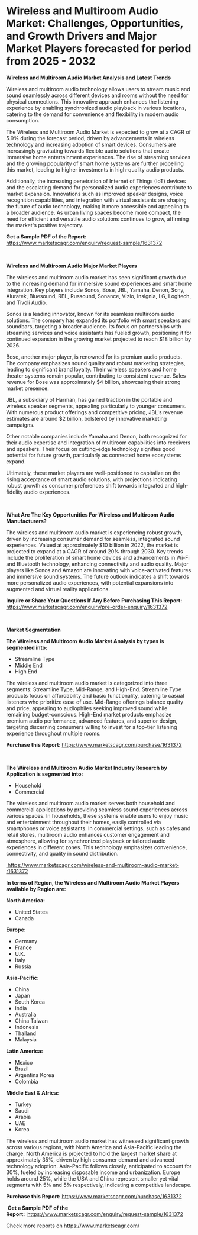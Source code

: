 <p><h1>Wireless and Multiroom Audio Market: Challenges, Opportunities, and Growth Drivers and Major Market Players forecasted for period from 2025 - 2032</h1></p><p><strong>Wireless and Multiroom Audio Market Analysis and Latest Trends</strong></p>
<p><p>Wireless and multiroom audio technology allows users to stream music and sound seamlessly across different devices and rooms without the need for physical connections. This innovative approach enhances the listening experience by enabling synchronized audio playback in various locations, catering to the demand for convenience and flexibility in modern audio consumption.</p><p>The Wireless and Multiroom Audio Market is expected to grow at a CAGR of 5.9% during the forecast period, driven by advancements in wireless technology and increasing adoption of smart devices. Consumers are increasingly gravitating towards flexible audio solutions that create immersive home entertainment experiences. The rise of streaming services and the growing popularity of smart home systems are further propelling this market, leading to higher investments in high-quality audio products.</p><p>Additionally, the increasing penetration of Internet of Things (IoT) devices and the escalating demand for personalized audio experiences contribute to market expansion. Innovations such as improved speaker designs, voice recognition capabilities, and integration with virtual assistants are shaping the future of audio technology, making it more accessible and appealing to a broader audience. As urban living spaces become more compact, the need for efficient and versatile audio solutions continues to grow, affirming the market's positive trajectory.</p></p>
<p><strong>Get a Sample PDF of the Report:&nbsp;</strong> <a href="https://www.marketscagr.com/enquiry/request-sample/1631372?utm_campaign=2650&utm_medium=2&utm_source=Github&utm_content=ia&utm_term=05042025&utm_id=wireless-and-multiroom-audio">https://www.marketscagr.com/enquiry/request-sample/1631372</a></p>
<p>&nbsp;</p>
<p><strong>Wireless and Multiroom Audio Major Market Players</strong></p>
<p><p>The wireless and multiroom audio market has seen significant growth due to the increasing demand for immersive sound experiences and smart home integration. Key players include Sonos, Bose, JBL, Yamaha, Denon, Sony, Aluratek, Bluesound, REL, Russound, Sonance, Vizio, Insignia, LG, Logitech, and Tivoli Audio.</p><p>Sonos is a leading innovator, known for its seamless multiroom audio solutions. The company has expanded its portfolio with smart speakers and soundbars, targeting a broader audience. Its focus on partnerships with streaming services and voice assistants has fueled growth, positioning it for continued expansion in the growing market projected to reach $18 billion by 2026.</p><p>Bose, another major player, is renowned for its premium audio products. The company emphasizes sound quality and robust marketing strategies, leading to significant brand loyalty. Their wireless speakers and home theater systems remain popular, contributing to consistent revenue. Sales revenue for Bose was approximately $4 billion, showcasing their strong market presence.</p><p>JBL, a subsidiary of Harman, has gained traction in the portable and wireless speaker segments, appealing particularly to younger consumers. With numerous product offerings and competitive pricing, JBL's revenue estimates are around $2 billion, bolstered by innovative marketing campaigns.</p><p>Other notable companies include Yamaha and Denon, both recognized for their audio expertise and integration of multiroom capabilities into receivers and speakers. Their focus on cutting-edge technology signifies good potential for future growth, particularly as connected home ecosystems expand.</p><p>Ultimately, these market players are well-positioned to capitalize on the rising acceptance of smart audio solutions, with projections indicating robust growth as consumer preferences shift towards integrated and high-fidelity audio experiences.</p></p>
<p>&nbsp;</p>
<p><strong>What Are The Key Opportunities For Wireless and Multiroom Audio Manufacturers?</strong></p>
<p><p>The wireless and multiroom audio market is experiencing robust growth, driven by increasing consumer demand for seamless, integrated sound experiences. Valued at approximately $10 billion in 2022, the market is projected to expand at a CAGR of around 20% through 2030. Key trends include the proliferation of smart home devices and advancements in Wi-Fi and Bluetooth technology, enhancing connectivity and audio quality. Major players like Sonos and Amazon are innovating with voice-activated features and immersive sound systems. The future outlook indicates a shift towards more personalized audio experiences, with potential expansions into augmented and virtual reality applications.</p></p>
<p><strong>Inquire or Share Your Questions If Any Before Purchasing This Report:</strong> <a href="https://www.marketscagr.com/enquiry/pre-order-enquiry/1631372?utm_campaign=2650&utm_medium=2&utm_source=Github&utm_content=ia&utm_term=05042025&utm_id=wireless-and-multiroom-audio">https://www.marketscagr.com/enquiry/pre-order-enquiry/1631372</a></p>
<p>&nbsp;</p>
<p><strong>Market Segmentation</strong></p>
<p><strong>The Wireless and Multiroom Audio Market Analysis by types is segmented into:</strong></p>
<p><ul><li>Streamline Type</li><li>Middle End</li><li>High End</li></ul></p>
<p><p>The wireless and multiroom audio market is categorized into three segments: Streamline Type, Mid-Range, and High-End. Streamline Type products focus on affordability and basic functionality, catering to casual listeners who prioritize ease of use. Mid-Range offerings balance quality and price, appealing to audiophiles seeking improved sound while remaining budget-conscious. High-End market products emphasize premium audio performance, advanced features, and superior design, targeting discerning consumers willing to invest for a top-tier listening experience throughout multiple rooms.</p></p>
<p><strong>Purchase this Report:&nbsp;</strong><a href="https://www.marketscagr.com/purchase/1631372?utm_campaign=2650&utm_medium=2&utm_source=Github&utm_content=ia&utm_term=05042025&utm_id=wireless-and-multiroom-audio">https://www.marketscagr.com/purchase/1631372</a></p>
<p>&nbsp;</p>
<p><strong>The Wireless and Multiroom Audio Market Industry Research by Application is segmented into:</strong></p>
<p><ul><li>Household</li><li>Commercial</li></ul></p>
<p><p>The wireless and multiroom audio market serves both household and commercial applications by providing seamless sound experiences across various spaces. In households, these systems enable users to enjoy music and entertainment throughout their homes, easily controlled via smartphones or voice assistants. In commercial settings, such as cafes and retail stores, multiroom audio enhances customer engagement and atmosphere, allowing for synchronized playback or tailored audio experiences in different zones. This technology emphasizes convenience, connectivity, and quality in sound distribution.</p></p>
<p><a href="https://www.marketscagr.com/wireless-and-multiroom-audio-market-r1631372?utm_campaign=2650&utm_medium=2&utm_source=Github&utm_content=ia&utm_term=05042025&utm_id=wireless-and-multiroom-audio">&nbsp;https://www.marketscagr.com/wireless-and-multiroom-audio-market-r1631372</a></p>
<p><strong>In terms of Region, the Wireless and Multiroom Audio Market Players available by Region are:</strong></p>
<p>
    <p> <strong> North America: </strong>
        <ul>
            <li>United States</li>
            <li>Canada</li>
        </ul>
        </p> 
    <p> <strong> Europe: </strong>
        <ul>
            <li>Germany</li>
            <li>France</li>
            <li>U.K.</li>
            <li>Italy</li>
            <li>Russia</li>
        </ul>
        </p> 
    <p> <strong> Asia-Pacific: </strong>
        <ul>
            <li>China</li>
            <li>Japan</li>
            <li>South Korea</li>
            <li>India</li>
            <li>Australia</li>
            <li>China Taiwan</li>
            <li>Indonesia</li>
            <li>Thailand</li>
            <li>Malaysia</li>
        </ul>
        </p> 
    <p> <strong> Latin America: </strong>
        <ul>
            <li>Mexico</li>
            <li>Brazil</li>
            <li>Argentina Korea</li>
            <li>Colombia</li>
        </ul>
        </p> 
    <p> <strong> Middle East & Africa: </strong>
        <ul>
            <li>Turkey</li>
            <li>Saudi</li>
            <li>Arabia</li>
            <li>UAE</li>
            <li>Korea</li>
        </ul>
    </p>
    </p>
<p><p>The wireless and multiroom audio market has witnessed significant growth across various regions, with North America and Asia-Pacific leading the charge. North America is projected to hold the largest market share at approximately 35%, driven by high consumer demand and advanced technology adoption. Asia-Pacific follows closely, anticipated to account for 30%, fueled by increasing disposable income and urbanization. Europe holds around 25%, while the USA and China represent smaller yet vital segments with 5% and 5% respectively, indicating a competitive landscape.</p></p>
<p><strong>Purchase this Report: </strong><a href="https://www.marketscagr.com/purchase/1631372?utm_campaign=2650&utm_medium=2&utm_source=Github&utm_content=ia&utm_term=05042025&utm_id=wireless-and-multiroom-audio">https://www.marketscagr.com/purchase/1631372</a></p>
<p>&nbsp;<strong>Get a Sample PDF of the Report:&nbsp;&nbsp;</strong><a href="https://www.marketscagr.com/enquiry/request-sample/1631372?utm_campaign=2650&utm_medium=2&utm_source=Github&utm_content=ia&utm_term=05042025&utm_id=wireless-and-multiroom-audio">https://www.marketscagr.com/enquiry/request-sample/1631372</a></p>
<p><strong></strong></p>
<p>Check more reports on <a href="https://www.marketscagr.com/?utm_campaign=2650&utm_medium=2&utm_source=Github&utm_content=ia&utm_term=05042025&utm_id=wireless-and-multiroom-audio">https://www.marketscagr.com/</a></p>